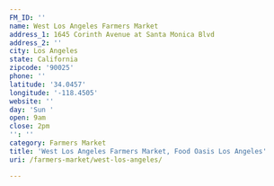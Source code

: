 ```yaml
---
FM_ID: ''
name: West Los Angeles Farmers Market
address_1: 1645 Corinth Avenue at Santa Monica Blvd
address_2: ''
city: Los Angeles
state: California
zipcode: '90025'
phone: ''
latitude: '34.0457'
longitude: '-118.4505'
website: ''
day: 'Sun '
open: 9am
close: 2pm
'': ''
category: Farmers Market
title: 'West Los Angeles Farmers Market, Food Oasis Los Angeles'
uri: /farmers-market/west-los-angeles/

---
```

